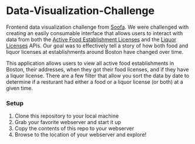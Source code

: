 # Data-Visualization-Challenge

Frontend data visualization challenge from [Soofa](http://www.soofa.co/). We were challenged with creating an easily consumable interface that allows users to interact with data from both the [Active Food Establishment Licenses](http://dev.socrata.com/foundry/#/data.cityofboston.gov/fdxy-gydq) and the [Liquor Licenses](http://dev.socrata.com/foundry/#/data.cityofboston.gov/g9d9-7sj6) APIs. Our goal was to effectively tell a story of how both food and liquor licenses at establishments around Boston have changed over time. 

This application allows users to view all active food establishments in Boston, their addresses, when they got their food licenses, and if they have a liquor license. There are a few filter that allow you sort the data by date to determine if a resturant had either a food or a liquor license (or both) at a given time. 

### Setup
1. Clone this repository to your local machine
2. Grab your favorite webserver and start it up
3. Copy the contents of this repo to your webserver
4. Browse to the location of your webserver and explore!
